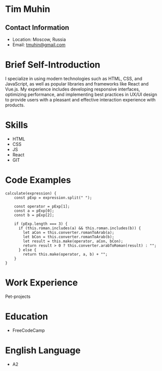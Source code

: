 # Tim Muhin
## Contact Information
* Location: Moscow, Russia
* Email: tmuhin@gmail.com
# Brief Self-Introduction
I specialize in using modern technologies such as HTML, CSS, and JavaScript, as well as popular libraries and frameworks like React and Vue.js. My experience includes developing responsive interfaces, optimizing performance, and implementing best practices in UX/UI design to provide users with a pleasant and effective interaction experience with products.
# Skills
* HTML
* CSS
* JS
* React
* GIT
# Code Examples
```
calculate(expression) {
    const pExp = expression.split(" ");

    const operator = pExp[1];
    const a = pExp[0];
    const b = pExp[2];

    if (pExp.length === 3) {
      if (this.roman.includes(a) && this.roman.includes(b)) {
        let aCon = this.converter.romanToArab(a);
        let bCon = this.converter.romanToArab(b);
        let result = this.make(operator, aCon, bCon);
        return result > 0 ? this.converter.arabToRoman(result) : "";
      } else {
        return this.make(operator, a, b) + "";
    }
}

```
# Work Experience
Pet-projects
# Education
* FreeCodeCamp
# English Language
* A2
